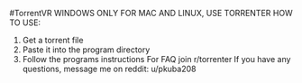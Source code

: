 #TorrentVR
WINDOWS ONLY
FOR MAC AND LINUX, USE TORRENTER
HOW TO USE:
1. Get a torrent file
2. Paste it into the program directory
3. Follow the programs instructions
For FAQ join r/torrenter
If you have any questions, message me on reddit: u/pkuba208
